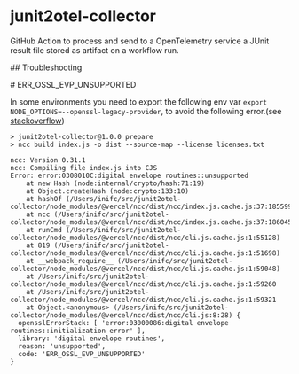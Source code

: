 # junit2otel-collector

GitHub Action to process and send to a OpenTelemetry service a JUnit result file stored as artifact on a workflow run.

## Troubleshooting

# ERR_OSSL_EVP_UNSUPPORTED

In some environments you need to export the following env var `export NODE_OPTIONS=--openssl-legacy-provider`,
to avoid the following error.(see [stackoverflow](https://stackoverflow.com/questions/69394632/webpack-build-failing-with-err-ossl-evp-unsupported))

```
> junit2otel-collector@1.0.0 prepare
> ncc build index.js -o dist --source-map --license licenses.txt

ncc: Version 0.31.1
ncc: Compiling file index.js into CJS
Error: error:0308010C:digital envelope routines::unsupported
    at new Hash (node:internal/crypto/hash:71:19)
    at Object.createHash (node:crypto:133:10)
    at hashOf (/Users/inifc/src/junit2otel-collector/node_modules/@vercel/ncc/dist/ncc/index.js.cache.js:37:1855992)
    at ncc (/Users/inifc/src/junit2otel-collector/node_modules/@vercel/ncc/dist/ncc/index.js.cache.js:37:1860457)
    at runCmd (/Users/inifc/src/junit2otel-collector/node_modules/@vercel/ncc/dist/ncc/cli.js.cache.js:1:55128)
    at 819 (/Users/inifc/src/junit2otel-collector/node_modules/@vercel/ncc/dist/ncc/cli.js.cache.js:1:51698)
    at __webpack_require__ (/Users/inifc/src/junit2otel-collector/node_modules/@vercel/ncc/dist/ncc/cli.js.cache.js:1:59048)
    at /Users/inifc/src/junit2otel-collector/node_modules/@vercel/ncc/dist/ncc/cli.js.cache.js:1:59260
    at /Users/inifc/src/junit2otel-collector/node_modules/@vercel/ncc/dist/ncc/cli.js.cache.js:1:59321
    at Object.<anonymous> (/Users/inifc/src/junit2otel-collector/node_modules/@vercel/ncc/dist/ncc/cli.js:8:28) {
  opensslErrorStack: [ 'error:03000086:digital envelope routines::initialization error' ],
  library: 'digital envelope routines',
  reason: 'unsupported',
  code: 'ERR_OSSL_EVP_UNSUPPORTED'
}
```

